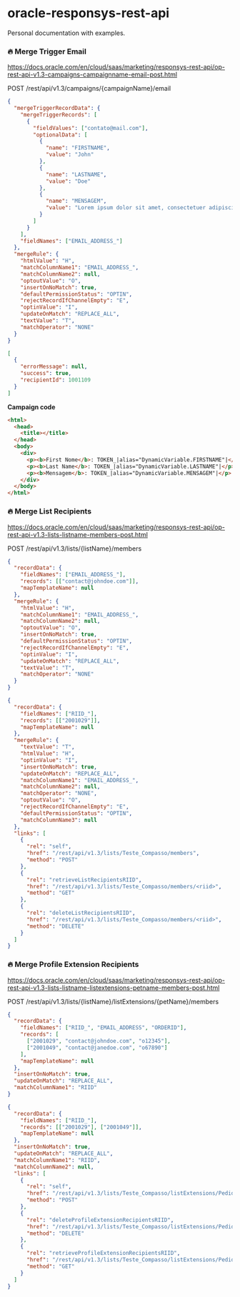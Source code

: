 # oracle-responsys-rest-api

Personal documentation with examples.

### :fire: Merge Trigger Email

https://docs.oracle.com/en/cloud/saas/marketing/responsys-rest-api/op-rest-api-v1.3-campaigns-campaignname-email-post.html

POST /rest/api/v1.3/campaigns/{campaignName}/email

```json
{
  "mergeTriggerRecordData": {
    "mergeTriggerRecords": [
      {
        "fieldValues": ["contato@mail.com"],
        "optionalData": [
          {
            "name": "FIRSTNAME",
            "value": "John"
          },
          {
            "name": "LASTNAME",
            "value": "Doe"
          },
          {
            "name": "MENSAGEM",
            "value": "Lorem ipsum dolor sit amet, consectetuer adipiscing elit. Donec odio. Quisque volutpat mattis eros. Nullam malesuada erat ut turpis. Suspendisse urna nibh, viverra non, semper suscipit, posuere a, pede."
          }
        ]
      }
    ],
    "fieldNames": ["EMAIL_ADDRESS_"]
  },
  "mergeRule": {
    "htmlValue": "H",
    "matchColumnName1": "EMAIL_ADDRESS_",
    "matchColumnName2": null,
    "optoutValue": "O",
    "insertOnNoMatch": true,
    "defaultPermissionStatus": "OPTIN",
    "rejectRecordIfChannelEmpty": "E",
    "optinValue": "I",
    "updateOnMatch": "REPLACE_ALL",
    "textValue": "T",
    "matchOperator": "NONE"
  }
}
```

```json
[
  {
    "errorMessage": null,
    "success": true,
    "recipientId": 1001109
  }
]
```

**Campaign code**

```html
<html>
  <head>
    <title></title>
  </head>
  <body>
    <div>
      <p><b>First Nome</b>: TOKEN_|alias="DynamicVariable.FIRSTNAME"|</p>
      <p><b>Last Name</b>: TOKEN_|alias="DynamicVariable.LASTNAME"|</p>
      <p><b>Mensagem</b>: TOKEN_|alias="DynamicVariable.MENSAGEM"|</p>
    </div>
  </body>
</html>
```

### :fire: Merge List Recipients

https://docs.oracle.com/en/cloud/saas/marketing/responsys-rest-api/op-rest-api-v1.3-lists-listname-members-post.html

POST /rest/api/v1.3/lists/{listName}/members

```json
{
  "recordData": {
    "fieldNames": ["EMAIL_ADDRESS_"],
    "records": [["contact@johndoe.com"]],
    "mapTemplateName": null
  },
  "mergeRule": {
    "htmlValue": "H",
    "matchColumnName1": "EMAIL_ADDRESS_",
    "matchColumnName2": null,
    "optoutValue": "O",
    "insertOnNoMatch": true,
    "defaultPermissionStatus": "OPTIN",
    "rejectRecordIfChannelEmpty": "E",
    "optinValue": "I",
    "updateOnMatch": "REPLACE_ALL",
    "textValue": "T",
    "matchOperator": "NONE"
  }
}
```

```json
{
  "recordData": {
    "fieldNames": ["RIID_"],
    "records": [["2001029"]],
    "mapTemplateName": null
  },
  "mergeRule": {
    "textValue": "T",
    "htmlValue": "H",
    "optinValue": "I",
    "insertOnNoMatch": true,
    "updateOnMatch": "REPLACE_ALL",
    "matchColumnName1": "EMAIL_ADDRESS_",
    "matchColumnName2": null,
    "matchOperator": "NONE",
    "optoutValue": "O",
    "rejectRecordIfChannelEmpty": "E",
    "defaultPermissionStatus": "OPTIN",
    "matchColumnName3": null
  },
  "links": [
    {
      "rel": "self",
      "href": "/rest/api/v1.3/lists/Teste_Compasso/members",
      "method": "POST"
    },
    {
      "rel": "retrieveListRecipientsRIID",
      "href": "/rest/api/v1.3/lists/Teste_Compasso/members/<riid>",
      "method": "GET"
    },
    {
      "rel": "deleteListRecipientsRIID",
      "href": "/rest/api/v1.3/lists/Teste_Compasso/members/<riid>",
      "method": "DELETE"
    }
  ]
}
```

### :fire: Merge Profile Extension Recipients

https://docs.oracle.com/en/cloud/saas/marketing/responsys-rest-api/op-rest-api-v1.3-lists-listname-listextensions-petname-members-post.html

POST /rest/api/v1.3/lists/{listName}/listExtensions/{petName}/members

```json
{
  "recordData": {
    "fieldNames": ["RIID_", "EMAIL_ADDRESS", "ORDERID"],
    "records": [
      ["2001029", "contact@johndoe.com", "o12345"],
      ["2001049", "contact@janedoe.com", "o67890"]
    ],
    "mapTemplateName": null
  },
  "insertOnNoMatch": true,
  "updateOnMatch": "REPLACE_ALL",
  "matchColumnName1": "RIID"
}
```

```json
{
  "recordData": {
    "fieldNames": ["RIID_"],
    "records": [["2001029"], ["2001049"]],
    "mapTemplateName": null
  },
  "insertOnNoMatch": true,
  "updateOnMatch": "REPLACE_ALL",
  "matchColumnName1": "RIID",
  "matchColumnName2": null,
  "links": [
    {
      "rel": "self",
      "href": "/rest/api/v1.3/lists/Teste_Compasso/listExtensions/Pedidos/members",
      "method": "POST"
    },
    {
      "rel": "deleteProfileExtensionRecipientsRIID",
      "href": "/rest/api/v1.3/lists/Teste_Compasso/listExtensions/Pedidos/members/<riid>",
      "method": "DELETE"
    },
    {
      "rel": "retrieveProfileExtensionRecipientsRIID",
      "href": "/rest/api/v1.3/lists/Teste_Compasso/listExtensions/Pedidos/members/<riid>",
      "method": "GET"
    }
  ]
}
```